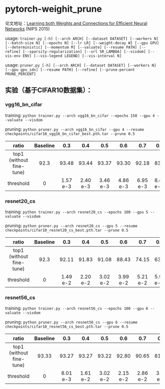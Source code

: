 # pytorch-weighit_prune

论文地址：[Learning both Weights and Connections for Efficient Neural Networks](https://arxiv.org/abs/1506.02626v3) (NIPS 2015)

usage: ```trainer.py [-h] [--arch ARCH] [--dataset DATASET] [--workers N]
                  [--batch-size N] [--epochs N] [--lr LR] [--weight-decay W]
                  [--gpu GPU] [--deterministic] [--momentum M] [--valuate]
                  [--resume PATH] [--refine] [--sparsity-regularization]
                  [--srl SR_LAMBDA] [--visdom] [--vis-env ENV]
                  [--vis-legend LEGEND] [--vis-interval N]```

usage: ```pruner.py [-h] [--arch ARCH] [--dataset DATASET] [--workers N]
                 [--gpu gpu_idx] [--resume PATH] [--refine]
                 [--prune-percent PRUNE_PERCENT]```

## 实验（基于CIFAR10数据集）：

### vgg16_bn_cifar

training: ```python trainer.py --arch vgg16_bn_cifar --epochs 150 --gpu 4 --valuate --visdom```

pruning: ```python pruner.py --arch vgg16_bn_cifar --gpu 4 --resume checkpoints/cifar10_vgg16_bn_cifar_best.pth.tar --prune 0.5```

<!-- fine-tune: ```python trainer.py --arch vgg16_bn_cifar --epochs 20 --gpu 4 --valuate --resume checkpoints/weight_pruned0.5_cifar10_vgg16_bn_cifar_checkpoint.pth.tar --visdom``` -->

|          ratio           | Baseline |   0.3    |   0.4    |   0.5    |   0.6    |   0.7    | 0.75     |   0.8    |   0.9    |
| :----------------------: | :------: | :------: | :------: | :------: | :------: | :------: | -------- | :------: | :------: |
| top1 (without fine-tune) |   92.3   |  93.48   |  93.44   |  93.37   |  93.30   |  92.18   | 83.25    |  40.66   |  10.00   |
|        threshold         |    0     | 1.57 e-3 | 2.40 e-3 | 3.46 e-3 | 4.86 e-3 | 6.95 e-3 | 8.47 e-3 | 1.06 e-2 | 2.07 e-2 |

### resnet20_cs

training: ```python trainer.py --arch resnet20_cs --epochs 100 --gpu 5 --valuate --visdom```

pruning: ```python pruner.py --arch resnet20_cs --gpu 5 --resume checkpoints/cifar10_resnet20_cs_best.pth.tar --prune 0.5```

|          ratio           | Baseline |   0.3    |   0.4    |   0.5    |   0.6    |   0.7    | 0.75     |   0.8    |   0.9    |
| :----------------------: | :------: | :------: | :------: | :------: | :------: | :------: | -------- | :------: | :------: |
| top1 (without fine-tune) |   92.3   |  92.11   |  91.83   |  91.08   |  88.43   |  74.15   | 63.43    |  37.69   |  10.02   |
|        threshold         |    0     | 1.49 e-2 | 2.20 e-2 | 3.02 e-2 | 3.99 e-2 | 5.21 e-2 | 5.96 e-2 | 6.88 e-2 | 9.76 e-2 |

### resnet56_cs

training: ```python trainer.py --arch resnet56_cs --epochs 100 --gpu 6 --valuate --visdom```

pruning: ```python pruner.py --arch resnet56_cs --gpu 6 --resume checkpoints/cifar10_resnet56_cs_best.pth.tar --prune 0.5```

|          ratio           | Baseline |   0.3    |   0.4    |   0.5    |   0.6    |   0.7    |   0.8    |   0.85   |   0.9    |
| :----------------------: | :------: | :------: | :------: | :------: | :------: | :------: | :------: | :------: | :------: |
| top1 (without fine-tune) |  93.33   |  93.27   |  93.27   |  93.22   |  92.80   |  90.65   |  81.84   |  68.49   |  34.39   |
|        threshold         |    0     | 8.01 e-3 | 1.61 e-2 | 3.02 e-2 | 2.15 e-2 | 2.86 e-2 | 3.91 e-2 | 4.69 e-2 | 5.86 e-2 |